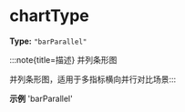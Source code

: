 # chartType

**Type:** `"barParallel"`

:::note{title=描述}
并列条形图



并列条形图，适用于多指标横向并行对比场景:::

**示例**
'barParallel'


